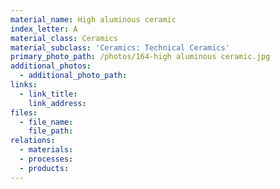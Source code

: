 ```yaml
---
material_name: High aluminous ceramic
index_letter: A
material_class: Ceramics
material_subclass: 'Ceramics: Technical Ceramics'
primary_photo_path: /photos/164-high aluminous ceramic.jpg
additional_photos:
  - additional_photo_path:
links:
  - link_title:
    link_address:
files:
  - file_name:
    file_path:
relations:
  - materials:
  - processes:
  - products:
---
```



